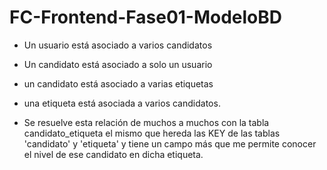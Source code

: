 # FC-Frontend-Fase01-ModeloBD

- Un usuario está asociado a varios candidatos
- Un candidato está asociado a solo un usuario

- un candidato está asociado a varias etiquetas
- una etiqueta está asociada a varios candidatos.
- Se resuelve esta relación de muchos a muchos con la tabla candidato_etiqueta 
  el mismo que hereda las KEY de las tablas 'candidato' y 'etiqueta'
  y tiene un campo más que me permite conocer el nivel de ese candidato en dicha etiqueta.
